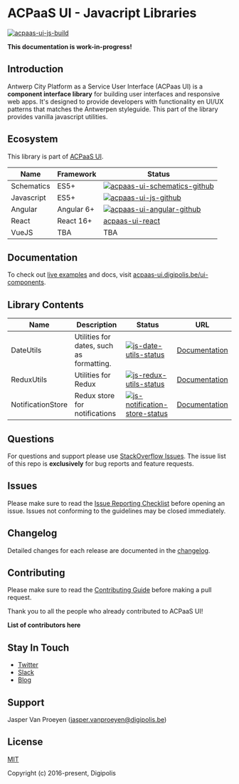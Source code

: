 # ACPaaS UI - Javacript Libraries

[![acpaas-ui-js-build]][acpaas-ui-js-travis]

**This documentation is work-in-progress!**

## Introduction

Antwerp City Platform as a Service User Interface (ACPaas UI) is a **component interface library** for building user interfaces and responsive web apps. It's designed to provide developers with functionality en UI/UX patterns that matches the Antwerpen styleguide. This part of the library provides vanilla javascript utilities.

## Ecosystem

This library is part of [ACPaaS UI][acpaas-ui].

| Name              | Framework  | Status  |
| ----------------- | ---------- | ------- |
| Schematics        | ES5+       | [![acpaas-ui-schematics-github]][acpaas-ui-schematics] |
| Javascript        | ES5+       | [![acpaas-ui-js-github]][acpaas-ui-js] |
| Angular           | Angular 6+ | [![acpaas-ui-angular-github]][acpaas-ui-angular] |
| React             | React 16+  | [acpaas-ui-react] |
| VueJS             | TBA        | TBA  |

## Documentation

To check out [live examples]() and docs, visit [acpaas-ui.digipolis.be/ui-components](https://acpaas-ui.digipolis.be/ui-components).

## Library Contents

| Name              | Description                              | Status | URL                                                      |
| ----------------- | ---------------------------------------- | ------ |--------------------------------------------------------- |
| DateUtils         | Utilities for dates, such as formatting. | [![js-date-utils-status]][js-date-utils-package]   |[Documentation](./packages/date-utils/README.md)  |
| ReduxUtils        | Utilities for Redux                      | [![js-redux-utils-status]][js-redux-utils-package] |[Documentation](./packages/redux-utils/README.md) |
| NotificationStore | Redux store for notifications            | [![js-notification-store-status]][js-notification-store-package] |[Documentation](./packages/notification-store/README.md) |

## Questions

For questions and support please use [StackOverflow Issues][stackoverflow-issues]. The issue list of this repo is **exclusively** for bug reports and feature requests.

## Issues

Please make sure to read the [Issue Reporting Checklist]() before opening an issue. Issues not conforming to the guidelines may be closed immediately.

## Changelog

Detailed changes for each release are documented in the [changelog](./CHANGELOG.md).

## Contributing

Please make sure to read the [Contributing Guide]() before making a pull request.

Thank you to all the people who already contributed to ACPaaS UI!

**List of contributors here**

## Stay In Touch

- [Twitter]()
- [Slack]()
- [Blog]()

## Support

Jasper Van Proeyen (<jasper.vanproeyen@digipolis.be>)

## License

[MIT](http://opensource.org/licenses/MIT)

Copyright (c) 2016-present, Digipolis

<!-- Generic Links -->
[acpaas-ui]: https://acpaas-ui.digipolis.be

<!-- StackOverflow -->
[stackoverflow-issues]: https://stackoverflow.com/questions/tagged/acpaas-ui

<!-- Travis -->
[acpaas-ui-js-build]: https://img.shields.io/travis/digipolisantwerp/acpaas-ui-js.svg
[acpaas-ui-js-travis]: https://travis-ci.org/digipolisantwerp/acpaas-ui-js

<!-- Github URL -->
[acpaas-ui-schematics]: https://github.com/digipolisantwerp/acpaas-ui_schematics
[acpaas-ui-js]: https://github.com/digipolisantwerp/acpaas-ui_js
[acpaas-ui-angular]: https://github.com/digipolisantwerp/acpaas-ui_angular
[acpaas-ui-react]: https://github.com/digipolisantwerp/acpaas-ui_react

<!-- GitHub Version Badge -->
[acpaas-ui-schematics-github]: https://img.shields.io/github/package-json/v/digipolisantwerp/acpaas-ui_schematics.svg
[acpaas-ui-angular-github]: https://img.shields.io/github/package-json/v/digipolisantwerp/acpaas-ui_angular.svg
[acpaas-ui-js-github]: https://img.shields.io/github/package-json/v/digipolisantwerp/acpaas-ui_js.svg

<!-- NPM Package links -->
[js-date-utils-package]: https://www.npmjs.com/package/@acpaas-ui/js-date-utils
[js-redux-utils-package]: https://www.npmjs.com/package/@acpaas-ui/js-redux-utils
[js-notification-store-package]: https://www.npmjs.com/package/@acpaas-ui/js-notification-store

<!-- NPM Version Badge -->
[js-date-utils-status]: https://img.shields.io/npm/v/@acpaas-ui/js-date-utils.svg
[js-redux-utils-status]: https://img.shields.io/npm/v/@acpaas-ui/js-redux-utils.svg
[js-notification-store-status]: https://img.shields.io/npm/v/@acpaas-ui/js-notification-store.svg
